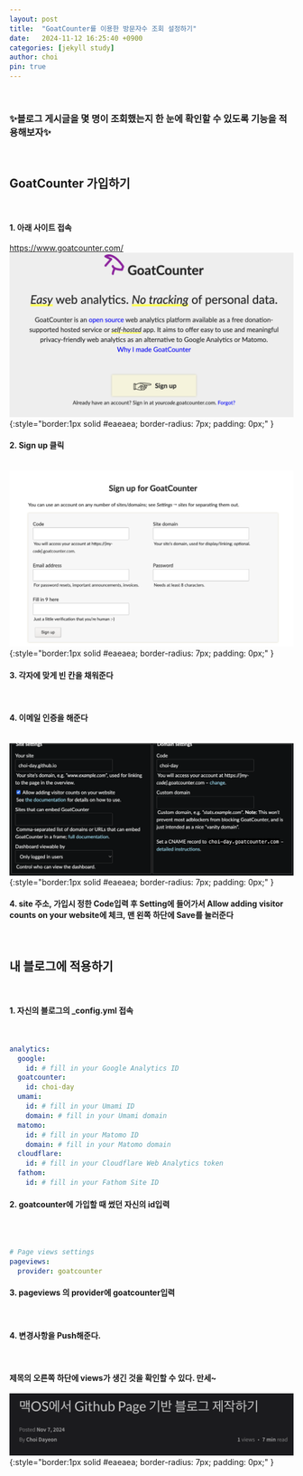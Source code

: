 ```yaml
---
layout: post
title:  "GoatCounter를 이용한 방문자수 조회 설정하기"
date:   2024-11-12 16:25:40 +0900
categories: [jekyll study]
author: choi
pin: true
---
```

&nbsp;
&nbsp;

### ✨블로그 게시글을 몇 명이 조회했는지 한 눈에 확인할 수 있도록 기능을 적용해보자✨
&nbsp;
&nbsp;
## GoatCounter 가입하기
&nbsp;
#### 1. 아래 사이트 접속

<https://www.goatcounter.com/>
&nbsp;
&nbsp;
![goatcounter main](/assets/img/GoatCounter_main.png){:style="border:1px solid #eaeaea; border-radius: 7px; padding: 0px;" }

#### 2. Sign up 클릭
&nbsp;
&nbsp;
![goatcounter signup](/assets/img/GoatCounter_signup.png){:style="border:1px solid #eaeaea; border-radius: 7px; padding: 0px;" }

#### 3. 각자에 맞게 빈 칸을 채워준다
&nbsp;
#### 4. 이메일 인증을 해준다
&nbsp;
&nbsp;
![goatcounter setting](/assets/img/GoatCounter_setting.png){:style="border:1px solid #eaeaea; border-radius: 7px; padding: 0px;" }
#### 4. site 주소, 가입시 정한 Code입력 후 Setting에 들어가서 Allow adding visitor counts on your website에 체크, 맨 왼쪽 하단에 Save를 눌러준다
&nbsp;
&nbsp;
&nbsp;
## 내 블로그에 적용하기
&nbsp;
#### 1. 자신의 블로그의 _config.yml 접속
&nbsp;
```yml
analytics:
  google:
    id: # fill in your Google Analytics ID
  goatcounter:
    id: choi-day
  umami:
    id: # fill in your Umami ID
    domain: # fill in your Umami domain
  matomo:
    id: # fill in your Matomo ID
    domain: # fill in your Matomo domain
  cloudflare:
    id: # fill in your Cloudflare Web Analytics token
  fathom:
    id: # fill in your Fathom Site ID
```
#### 2. goatcounter에 가입할 때 썼던 자신의 id입력
&nbsp;    
&nbsp;
```yml
# Page views settings
pageviews:
  provider: goatcounter
```
#### 3. pageviews 의 provider에 goatcounter입력
&nbsp;
#### 4. 변경사항을 Push해준다.

&nbsp;
&nbsp;

#### 제목의 오른쪽 하단에 views가 생긴 것을 확인할 수 있다. 만세~

![goatcounter finish](/assets/img/GoatCounter_finish.png){:style="border:1px solid #eaeaea; border-radius: 7px; padding: 0px;" }